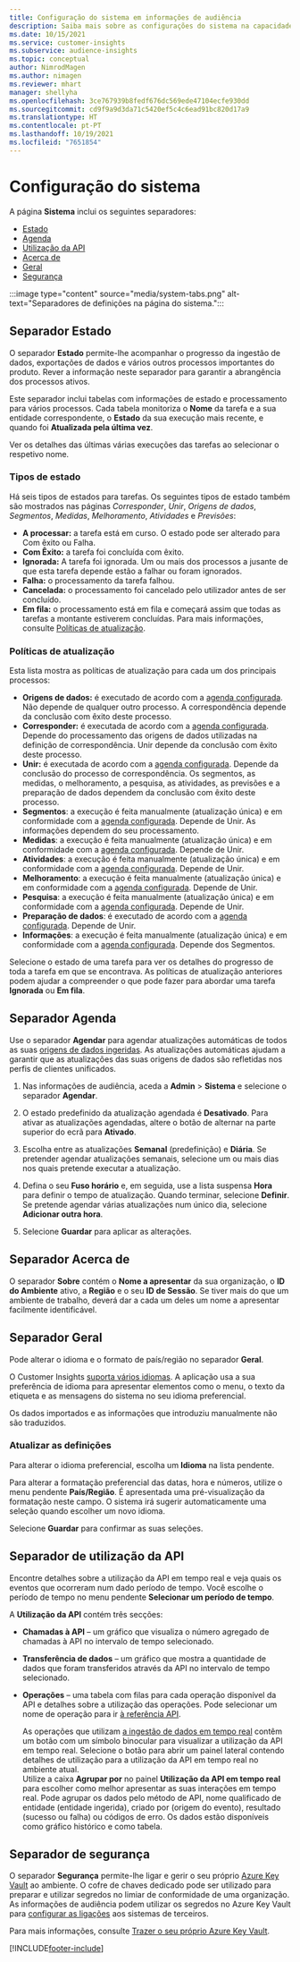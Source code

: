 ```yaml
---
title: Configuração do sistema em informações de audiência
description: Saiba mais sobre as configurações do sistema na capacidade das informações de audiência do Dynamics 365 Customer Insights.
ms.date: 10/15/2021
ms.service: customer-insights
ms.subservice: audience-insights
ms.topic: conceptual
author: NimrodMagen
ms.author: nimagen
ms.reviewer: mhart
manager: shellyha
ms.openlocfilehash: 3ce767939b8fedf676dc569ede47104ecfe930dd
ms.sourcegitcommit: cd9f9a9d3da71c5420ef5c4c6ead91bc820d17a9
ms.translationtype: HT
ms.contentlocale: pt-PT
ms.lasthandoff: 10/19/2021
ms.locfileid: "7651854"
---
```

# <a name="system-configuration"></a>Configuração do sistema

A página **Sistema** inclui os seguintes separadores:
- [Estado](#status-tab)
- [Agenda](#schedule-tab)
- [Utilização da API](#api-usage-tab)
- [Acerca de](#about-tab)
- [Geral](#general-tab)
- [Segurança](#security-tab)

:::image type="content" source="media/system-tabs.png" alt-text="Separadores de definições na página do sistema.":::

## <a name="status-tab"></a>Separador Estado

O separador **Estado** permite-lhe acompanhar o progresso da ingestão de dados, exportações de dados e vários outros processos importantes do produto. Rever a informação neste separador para garantir a abrangência dos processos ativos.

Este separador inclui tabelas com informações de estado e processamento para vários processos. Cada tabela monitoriza o **Nome** da tarefa e a sua entidade correspondente, o **Estado** da sua execução mais recente, e quando foi **Atualizada pela última vez**.

Ver os detalhes das últimas várias execuções das tarefas ao selecionar o respetivo nome.

### <a name="status-types"></a>Tipos de estado

Há seis tipos de estados para tarefas. Os seguintes tipos de estado também são mostrados nas páginas *Corresponder*, *Unir*, *Origens de dados*, *Segmentos*, *Medidas*, *Melhoramento*, *Atividades* e *Previsões*:

- **A processar:** a tarefa está em curso. O estado pode ser alterado para Com êxito ou Falha.
- **Com Êxito:** a tarefa foi concluída com êxito.
- **Ignorada:** A tarefa foi ignorada. Um ou mais dos processos a jusante de que esta tarefa depende estão a falhar ou foram ignorados.
- **Falha:** o processamento da tarefa falhou.
- **Cancelada:** o processamento foi cancelado pelo utilizador antes de ser concluído.
- **Em fila:** o processamento está em fila e começará assim que todas as tarefas a montante estiverem concluídas. Para mais informações, consulte [Políticas de atualização](#refresh-policies).

### <a name="refresh-policies"></a>Políticas de atualização

Esta lista mostra as políticas de atualização para cada um dos principais processos:

- **Origens de dados:** é executado de acordo com a [agenda configurada](#schedule-tab). Não depende de qualquer outro processo. A correspondência depende da conclusão com êxito deste processo.
- **Corresponder:** é executada de acordo com a [agenda configurada](#schedule-tab). Depende do processamento das origens de dados utilizadas na definição de correspondência. Unir depende da conclusão com êxito deste processo.
- **Unir:** é executada de acordo com a [agenda configurada](#schedule-tab). Depende da conclusão do processo de correspondência. Os segmentos, as medidas, o melhoramento, a pesquisa, as atividades, as previsões e a preparação de dados dependem da conclusão com êxito deste processo.
- **Segmentos**: a execução é feita manualmente (atualização única) e em conformidade com a [agenda configurada](#schedule-tab). Depende de Unir. As informações dependem do seu processamento.
- **Medidas**: a execução é feita manualmente (atualização única) e em conformidade com a [agenda configurada](#schedule-tab). Depende de Unir.
- **Atividades**: a execução é feita manualmente (atualização única) e em conformidade com a [agenda configurada](#schedule-tab). Depende de Unir.
- **Melhoramento**: a execução é feita manualmente (atualização única) e em conformidade com a [agenda configurada](#schedule-tab). Depende de Unir.
- **Pesquisa**: a execução é feita manualmente (atualização única) e em conformidade com a [agenda configurada](#schedule-tab). Depende de Unir.
- **Preparação de dados**: é executado de acordo com a [agenda configurada](#schedule-tab). Depende de Unir.
- **Informações**: a execução é feita manualmente (atualização única) e em conformidade com a [agenda configurada](#schedule-tab). Depende dos Segmentos.

Selecione o estado de uma tarefa para ver os detalhes do progresso de toda a tarefa em que se encontrava. As políticas de atualização anteriores podem ajudar a compreender o que pode fazer para abordar uma tarefa **Ignorada** ou **Em fila**.

## <a name="schedule-tab"></a>Separador Agenda

Use o separador **Agendar** para agendar atualizações automáticas de todos as suas [origens de dados ingeridas](data-sources.md). As atualizações automáticas ajudam a garantir que as atualizações das suas origens de dados são refletidas nos perfis de clientes unificados.

1. Nas informações de audiência, aceda a **Admin** > **Sistema** e selecione o separador **Agendar**.

2. O estado predefinido da atualização agendada é **Desativado**. Para ativar as atualizações agendadas, altere o botão de alternar na parte superior do ecrã para **Ativado**.

3. Escolha entre as atualizações **Semanal** (predefinição) e **Diária**. Se pretender agendar atualizações semanais, selecione um ou mais dias nos quais pretende executar a atualização.

4. Defina o seu **Fuso horário** e, em seguida, use a lista suspensa **Hora** para definir o tempo de atualização. Quando terminar, selecione **Definir**. Se pretende agendar várias atualizações num único dia, selecione **Adicionar outra hora**.

5. Selecione **Guardar** para aplicar as alterações.

## <a name="about-tab"></a>Separador Acerca de

O separador **Sobre** contém o **Nome a apresentar** da sua organização, o **ID do Ambiente** ativo, a **Região** e o seu **ID de Sessão**. Se tiver mais do que um ambiente de trabalho, deverá dar a cada um deles um nome a apresentar facilmente identificável.

## <a name="general-tab"></a>Separador Geral

Pode alterar o idioma e o formato de país/região no separador **Geral**.

O Customer Insights [suporta vários idiomas](/dynamics365/get-started/availability). A aplicação usa a sua preferência de idioma para apresentar elementos como o menu, o texto da etiqueta e as mensagens do sistema no seu idioma preferencial.

Os dados importados e as informações que introduziu manualmente não são traduzidos.

### <a name="update-the-settings"></a>Atualizar as definições

Para alterar o idioma preferencial, escolha um **Idioma** na lista pendente.

Para alterar a formatação preferencial das datas, hora e números, utilize o menu pendente **País/Região**. É apresentada uma pré-visualização da formatação neste campo. O sistema irá sugerir automaticamente uma seleção quando escolher um novo idioma.

Selecione **Guardar** para confirmar as suas seleções.

## <a name="api-usage-tab"></a>Separador de utilização da API

Encontre detalhes sobre a utilização da API em tempo real e veja quais os eventos que ocorreram num dado período de tempo. Você escolhe o período de tempo no menu pendente **Selecionar um período de tempo**. 

A **Utilização da API** contém três secções: 
- **Chamadas à API** – um gráfico que visualiza o número agregado de chamadas à API no intervalo de tempo selecionado.

- **Transferência de dados** – um gráfico que mostra a quantidade de dados que foram transferidos através da API no intervalo de tempo selecionado.

-  **Operações** – uma tabela com filas para cada operação disponível da API e detalhes sobre a utilização das operações. Pode selecionar um nome de operação para ir [à referência API](https://developer.ci.ai.dynamics.com/api-details#api=CustomerInsights&operation=Get-all-instances).

   As operações que utilizam [a ingestão de dados em tempo real](real-time-data-ingestion.md) contêm um botão com um símbolo binocular para visualizar a utilização da API em tempo real. Selecione o botão para abrir um painel lateral contendo detalhes de utilização para a utilização da API em tempo real no ambiente atual.   
   Utilize a caixa **Agrupar por** no painel **Utilização da API em tempo real** para escolher como melhor apresentar as suas interações em tempo real. Pode agrupar os dados pelo método de API, nome qualificado de entidade (entidade ingerida), criado por (origem do evento), resultado (sucesso ou falha) ou códigos de erro. Os dados estão disponíveis como gráfico histórico e como tabela.

## <a name="security-tab"></a>Separador de segurança

O separador **Segurança** permite-lhe ligar e gerir o seu próprio [Azure Key Vault](/azure/key-vault/general/basic-concepts) ao ambiente.
O cofre de chaves dedicado pode ser utilizado para preparar e utilizar segredos no limiar de conformidade de uma organização. As informações de audiência podem utilizar os segredos no Azure Key Vault para [configurar as ligações](connections.md) aos sistemas de terceiros.

Para mais informações, consulte [Trazer o seu próprio Azure Key Vault](use-azure-key-vault.md).


[!INCLUDE[footer-include](../includes/footer-banner.md)]